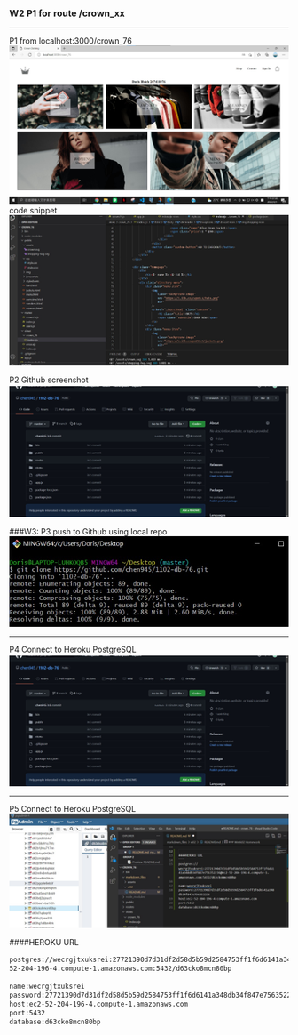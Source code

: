 ### W2 P1 for route /crown_xx

---

P1 from localhost:3000/crown_76
![img1](../assets/p1.jpg)
code snippet
![img2](../assets/p2.jpg)

P2 Github screenshot
![img3](../assets/p3.jpg)

###W3:
P3 push to Github using local repo
![img4](/markdown_files/w03/p1-1.jpg)

---

P4 Connect to Heroku PostgreSQL
![img1](../assets/p3.jpg)

---

P5 Connect to Heroku PostgreSQL
![img2](/markdown_files/w03/p1.jpg)

####HEROKU URL

```
postgres://wecrgjtxuksrei:27721390d7d31df2d58d5b59d2584753ff1f6d6141a348db34f847e756352236@ec2-52-204-196-4.compute-1.amazonaws.com:5432/d63cko8mcn80bp

name:wecrgjtxuksrei
password:27721390d7d31df2d58d5b59d2584753ff1f6d6141a348db34f847e756352236
host:ec2-52-204-196-4.compute-1.amazonaws.com
port:5432
database:d63cko8mcn80bp
```
